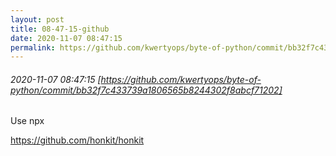 ```yaml
---
layout: post
title: 08-47-15-github
date: 2020-11-07 08:47:15
permalink: https://github.com/kwertyops/byte-of-python/commit/bb32f7c433739a1806565b8244302f8abcf71202
---
```


###### 2020-11-07 08:47:15 [https://github.com/kwertyops/byte-of-python/commit/bb32f7c433739a1806565b8244302f8abcf71202]
Use npx

https://github.com/honkit/honkit
